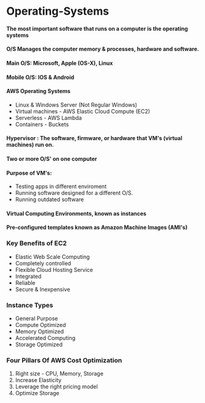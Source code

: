 # Operating-Systems

#### The most important software that runs on a computer is the operating systems

#### O/S Manages the computer memory & processes, hardware and software.
#### Main O/S: Microsoft, Apple (OS-X), Linux
#### Mobile O/S: IOS & Android
#### AWS Operating Systems 
- Linux & Windows Server (Not Regular Windows)
- Virtual machines - AWS  Elastic Cloud Compute (EC2) 
- Serverless - AWS Lambda 
- Containers - Buckets

#### Hypervisor : The software, firmware, or hardware that VM's (virtual machines) run on.
#### Two or more O/S' on one computer

#### Purpose of VM's:
- Testing apps in different enviroment 
- Running software designed for a different O/S.
- Running outdated software

#### Virtual Computing Environments, known as instances
#### Pre-configured templates known as Amazon Machine Images (AMI's)

### Key Benefits of EC2
- Elastic Web Scale Computing
- Completely controlled 
- Flexible Cloud Hosting Service
- Integrated 
- Reliable
- Secure & Inexpensive

### Instance Types
- General Purpose
- Compute Optimized 
- Memory Optimized 
- Accelerated Computing 
- Storage Optimized

### Four Pillars Of AWS Cost Optimization 
1. Right size - CPU, Memory, Storage
2. Increase Elasticity 
3. Leverage the right pricing model
4. Optimize Storage



